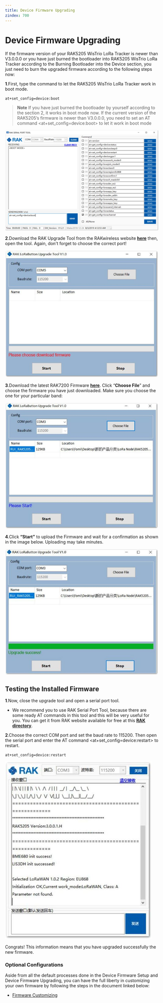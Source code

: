 ```yaml
---
title: Device Firmware Upgrading
zindex: 700
---
```


# Device Firmware Upgrading

If the firmware version of your RAK5205 WisTrio LoRa Tracker is newer than V3.0.0.0 or you have just burned the bootloader into RAK5205 WisTrio LoRa Tracker according to the Burning Bootloader into the Device section, you just need to burn the upgraded firmware according to the following steps now:

**1**.First, type the command to let the RAK5205 WisTrio LoRa Tracker work in boot mode.
```
at+set_config=device:boot
```
>**Note** If you have just burned the bootloader by yourself according to the section 2, it works in boot mode now. If the current version of the RAK5205’s firmware is newer than V3.0.0.0, you need to set an AT command <at+set_config=device:boot> to let it work in boot mode

![Figure 1: Entering Boot Mode](images/bootmode.jpg)

**2**.Download the RAK Upgrade Tool from the RAKwireless website [**here**](https://downloads.rakwireless.com/en/LoRa/RAK612-LoRaButton/Tools/RAK%20LoRaButton%20Upgrade%20Tool%20V1.0.zip) then, open the tool. Again, don't forget to choose the correct port!

![Figure 2: RAK Upgrade Tool](images/upgradetool.jpg)

**3**.Download the latest RAK7200 Firmware [**here**](https://downloads.rakwireless.com/en/LoRa/WisTrio-LoRa-RAK5205/Firmware/). Click “**Choose File**” and choose the firmware you have just downloaded. Make sure you choose the one for your particular band:

![Figure 3: Choosing the Correct Firmware file](images/firmwarechoosing.jpg)

**4**.Click **“Start”** to upload the Firmware and wait for a confirmation as shown in the image below. Uploading may take minutes.

![Figure 4: Successfully Upgraded Firmware](images/success.jpg)

## Testing the Installed Firmware

**1**.Now, close the upgrade tool and open a serial port tool.
 * We recommend you to use RAK Serial Port Tool, because there are some ready AT commands in this tool and this will be very useful for you. You can get it from RAK website available for free at this [**RAK directory**](https://downloads.rakwireless.com/en/LoRa/Tools/).

**2**.Choose the correct COM port and set the baud rate to 115200. Then open the serial port and enter the AT command <at+set_config=device:restart> to restart.
```
at+set_config=device:restart
```

![Figure 5: Restarting your Firmware](images/serialrestart.jpg)

Congrats! This information means that you have upgraded successfully the new firmware.

### Optional Configurations

Aside from all the default processes done in the Device Firmware Setup and Device Firmware Upgrading, you can have the full liberty in customizing your own firmware by following the steps in the document linked below:

* [Firmware Customizing](https://doc.rakwireless.com/rak5205-rak7205-wistrio-lora-tracker/customizing-firmware)
